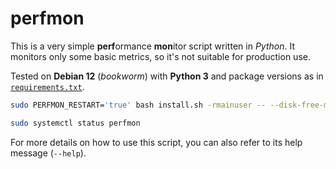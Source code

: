 # perfmon

This is a very simple **perf**ormance **mon**itor script written in _Python_. It monitors only some basic metrics, so it's not suitable for production use.

Tested on **Debian 12** (_bookworm_) with **Python 3** and package versions as in [`requirements.txt`](requirements.txt).

```bash
sudo PERFMON_RESTART='true' bash install.sh -rmainuser -- --disk-free-mb=2048

sudo systemctl status perfmon
```

For more details on how to use this script, you can also refer to its help message (`--help`).
